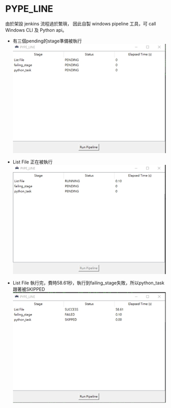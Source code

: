 # PYPE_LINE
由於架設 jenkins 流程過於繁瑣， 因此自製 windows pipeline 工具，可 call Windows CLI 及 Python api。

- 有三個pending的stage準備被執行
![demo1](https://github.com/weitsunglin/PYPE_LINE/blob/main/demo1.jpg)

- List File 正在被執行
![demo2](https://github.com/weitsunglin/PYPE_LINE/blob/main/demo2.jpg)

- List File 執行完，費時58.61秒，執行到failing_stage失敗，所以python_task 跟著被SKIPPED
![demo3](https://github.com/weitsunglin/PYPE_LINE/blob/main/demo3.jpg)
